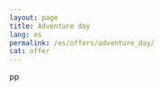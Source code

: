 ```yaml
---
layout: page
title: Adventure day
lang: es
permalink: /es/offers/adventure_day/
cat: offer
---
```


pp
